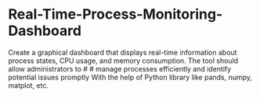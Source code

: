 # Real-Time-Process-Monitoring-Dashboard
Create a graphical dashboard that displays real-time information about process states, CPU usage, and memory consumption. The tool should allow administrators to # # manage processes efficiently and identify potential issues promptly
With the help of Python library like pands, numpy, matplot, etc.
